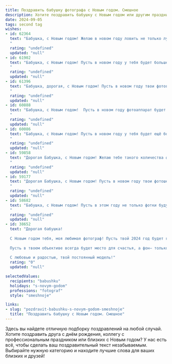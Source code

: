 ```yaml
---
title: Поздравить бабушку фотографа с Новым годом. Смешное
description: Хотите поздравить бабушку с Новым годом или другим праздником? Наш ИИ создаст незабываемое поздравление, а вы обязательно выделитесь среди других.  
date: 2024-09-05
tags: second tag
wishes:
- id: 62364
  text: "Бабушка, с Новым годом! Желаю в новом году ловить не только лучшие кадры, но и лучшие скидки на фотооборудование, ведь ты же знаешь, что хороший фотограф — это голодный фотограф! 😜
  "
  rating: "undefined"
  updated: "null"
- id: 61902
  text: "Бабушка, с Новым годом! Пусть в новом году у тебя будет больше ярких кадров, чем у профессионального фотографа, и меньше морщин, чем на снимке из твоего молодого альбома! 📸🥳
  "
  rating: "undefined"
  updated: "null"
- id: 61396
  text: "Бабушка, дорогая, с Новым годом! Пусть в новом году твои фотографии получатся не хуже, чем у известных фотографов, а твои модели будут самые благодарные и позитивные! 🎄📸😜
  "
  rating: "undefined"
  updated: "null"
- id: 60888
  text: "Бабушка, с Новым годом!  Пусть в новом году фотоаппарат будет загружен только  яркими, счастливыми моментами, а не  фотографиями внуков, которые фотографируются на фоне елки! 😉🎄😜
  "
  rating: "undefined"
  updated: "null"
- id: 60086
  text: "Бабушка, с Новым годом! Пусть в новом году у тебя будет ещё больше фотогеничных моментов, а твоё фото-оружие всегда будет заряжено улыбками! 😜📸🎉
  "
  rating: "undefined"
  updated: "null"
- id: 59858
  text: "Дорогая Бабушка, с Новым годом! Желаю тебе такого количества фотогеничных моментов, чтобы хватило на весь год! Пусть все снимки будут яркими, запоминающимися и, конечно же, не требуют фотошопа 😉
  "
  rating: "undefined"
  updated: "null"
- id: 59177
  text: "Дорогая Бабушка, с Новым годом! Пусть в новом году твои фотошедевры будут ещё ярче и красочнее, а фокус всегда будет чётким, даже когда фотографируешь нас, твоих любимых, в новогоднем безумии! 😄🎉
  "
  rating: "undefined"
  updated: "null"
- id: 58682
  text: "Бабушка, с Новым годом! Пусть в этом году не только фотки будут удачными, но и все остальные моменты жизни! Главное - не перепутать объектив с пельменницей, а то праздничное меню может получиться... оригинальным! 😉
  "
  rating: "undefined"
  updated: "null"
- id: 38652
  text: "Дорогая бабушка!
  
  С Новым годом тебя, моя любимая фотограф! Пусть твой 2024 год будет ярким, как вспышка твоего фотоаппарата, и полным мгновений, которые нужно ловить с радостью! Желаю тебе, чтобы каждый кадр жизни был четким, как никогда, а смех — звучал громче затвора!
  
  Пусть в твоем объективе всегда будет место для счастья, а фон— только для приятных сюрпризов. Не забудь, что даже самые яркие снимки иногда требуют хорошей обработки, так что не стесняйся добавлять к ним капельку юмора и щепотку любви!
  
  С любовью и радостью, твой постоянный модель!"
  rating: "0"
  updated: "null"

selectedValues:
  recipients: "babushku"
  holidays: "s-novym-godom"
  professions: "fotograf"
  style: "smeshnoje"

links:
- slug: "pozdravit-babushku-s-novym-godom-smeshnoje"
  title: "Поздравить бабушку с Новым годом. Смешное"
---
```


Здесь вы найдете отличную подборку поздравлений на любой случай. 
Хотите поздравить друга с днём рождения, коллегу с профессиональным праздником или близких с Новым годом? У нас есть всё, чтобы сделать ваш поздравительный текст незабываемым. Выбирайте нужную категорию и находите лучшие слова для ваших близких и друзей!
